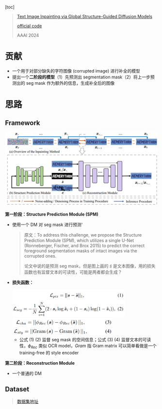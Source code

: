 [toc]

> [Text Image Inpainting via Global Structure-Guided Diffusion Models](https://arxiv.org/abs/2401.14832)
>
> [official code](https://github.com/blackprotoss/GSDM)
>
> AAAI 2024

# 贡献

- 一个用于对部分缺失的字符图像 (corrupted image) 进行补全的模型
- 提出一个**二阶段的模型**（1）先预测出 segmentation mask（2）将上一步预测出的 seg mask 作为额外的信息，生成补全后的图像





# 思路

## Framework

<img src="assets/image-20250417104641269.png" alt="image-20250417104641269" style="zoom:60%;" />

**第一阶段：Structure Prediction Module (SPM)**

- 使用一个 DM 对 seg mask 进行预测‘

  > 原文：To address this challenge, we propose the Structure Prediction Module (SPM), which utilizes a single U-Net (Ronneberger, Fischer, and Brox 2015) to predict the correct foreground segmentation masks of intact images via the corrupted ones.
  >
  > 论文中说的是预测 seg mask，但是图上画的 $\tilde s$ 是文本图像，用的损失函数也有监督文本的可读性，可能是两者都会生成？

- **损失函数：**

  <img src="assets/image-20250417105216273.png" alt="image-20250417105216273" style="zoom:40%;" />

  <img src="assets/image-20250417105231183.png" alt="image-20250417105231183" style="zoom:40%;" />

  - 公式 (1) (2) 监督 seg mask 的空间信息；公式 (3) (4) 监督文本的可读性，$\phi_{Rec}$ 类似 OCR model，$Gram$ 指 Gram matrix 可以简单看做是一个 training-free 的 style encoder

**第二阶段：Reconstruction Module**

- 一个普通的 DM



## Dataset

> [数据集地址](https://github.com/blackprotoss/GSDM?tab=readme-ov-file#datasets-and-pre-trained-checkpoints)

